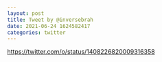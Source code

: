 ```yaml
--- 
layout: post 
title: Tweet by @inversebrah 
date: 2021-06-24 1624582417 
categories: twitter 
--- 
```

https://twitter.com/o/status/1408226820009316358